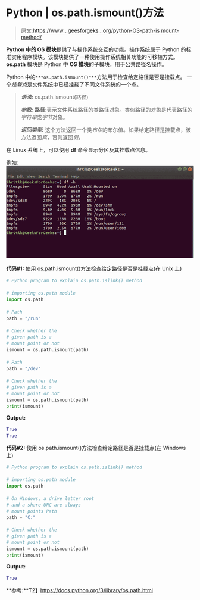 # Python | os.path.ismount()方法

> 原文:[https://www . geesforgeks . org/python-OS-path-is mount-method/](https://www.geeksforgeeks.org/python-os-path-ismount-method/)

**Python 中的 OS 模块**提供了与操作系统交互的功能。操作系统属于 Python 的标准实用程序模块。该模块提供了一种使用操作系统相关功能的可移植方式。 **os.path** 模块是 Python 中 **OS 模块**的子模块，用于公共路径名操作。

Python 中的`***os.path.ismount()***`方法用于检查给定路径是否是挂载点。
一个*挂载点*是文件系统中已经挂载了不同文件系统的一个点。

> ***语法:*** os.path.ismount(路径)
> 
> ***参数:***
> **路径**:表示文件系统路径的类路径对象。类似路径的对象是代表路径的*字符串*或*字节*对象。
> 
> ***返回类型:*** 这个方法返回一个类*布尔*的布尔值。如果给定路径是挂载点，该方法返回*真*，否则返回*假*。

在 Linux 系统上，可以使用 **df** 命令显示分区及其挂载点信息。

例如:
![Mount point informations](img/9a7e04891b58959b81fe1069b2903aaa.png)

**代码#1:** 使用 os.path.ismount()方法检查给定路径是否是挂载点(在 Unix 上)

```py
# Python program to explain os.path.islink() method 

# importing os.path module 
import os.path

# Path 
path = "/run" 

# Check whether the 
# given path is a
# mount point or not
ismount = os.path.ismount(path)

# Path 
path = "/dev" 

# Check whether the 
# given path is a
# mount point or not
ismount = os.path.ismount(path)
print(ismount)
```

**Output:**

```py
True
True

```

**代码#2:** 使用 os.path.ismount()方法检查给定路径是否是挂载点(在 Windows 上)

```py
# Python program to explain os.path.islink() method 

# importing os.path module 
import os.path

# On Windows, a drive letter root
# and a share UNC are always
# mount points Path 
path = "C:" 

# Check whether the 
# given path is a
# mount point or not
ismount = os.path.ismount(path)
print(ismount)
```

**Output:**

```py
True

```

**参考:**T2】https://docs.python.org/3/library/os.path.html